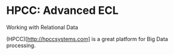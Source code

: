 # HPCC: Advanced ECL
Working with Relational Data

(HPCC)[http://hpccsystems.com] is a great platform for Big Data processing.
